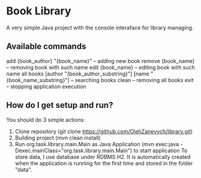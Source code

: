 # Book Library
A very simple Java project with the console interaface for library managing.

## Available сommands
add {book_author} "{book_name}" – adding new book
remove {book_name} – removing book with such name
edit {book_name} – editing book with such name
all books [author "{book_author_substring}"] [name "{book_name_substring}"] – searching books
clean – removing all books
exit – stopping application execution

## How do I get setup and run?
You should do 3 simple actions:
1. Clone repository (git clone https://github.com/OlehZanevych/library.git)
2. Building project (mvn clean install)
3. Run org.task.library.main.Main as Java Application (mvn exec:java -Dexec.mainClass="org.task.library.main.Main") to start application
To store data, I use database under RDBMS H2. It is automatically created when the application is running for the first time and stored in the folder "data".


